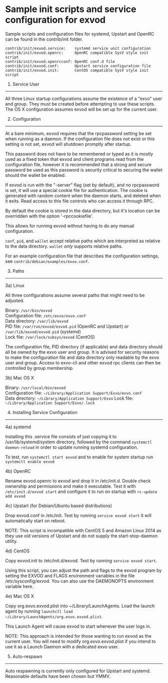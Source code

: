 Sample init scripts and service configuration for exvod
==========================================================

Sample scripts and configuration files for systemd, Upstart and OpenRC
can be found in the contrib/init folder.

    contrib/init/exvod.service:    systemd service unit configuration
    contrib/init/exvod.openrc:     OpenRC compatible SysV style init script
    contrib/init/exvod.openrcconf: OpenRC conf.d file
    contrib/init/exvod.conf:       Upstart service configuration file
    contrib/init/exvod.init:       CentOS compatible SysV style init script

1. Service User
---------------------------------

All three Linux startup configurations assume the existence of a "exvo" user
and group.  They must be created before attempting to use these scripts.
The OS X configuration assumes exvod will be set up for the current user.

2. Configuration
---------------------------------

At a bare minimum, exvod requires that the rpcpassword setting be set
when running as a daemon.  If the configuration file does not exist or this
setting is not set, exvod will shutdown promptly after startup.

This password does not have to be remembered or typed as it is mostly used
as a fixed token that exvod and client programs read from the configuration
file, however it is recommended that a strong and secure password be used
as this password is security critical to securing the wallet should the
wallet be enabled.

If exvod is run with the "-server" flag (set by default), and no rpcpassword is set,
it will use a special cookie file for authentication. The cookie is generated with random
content when the daemon starts, and deleted when it exits. Read access to this file
controls who can access it through RPC.

By default the cookie is stored in the data directory, but it's location can be overridden
with the option '-rpccookiefile'.

This allows for running exvod without having to do any manual configuration.

`conf`, `pid`, and `wallet` accept relative paths which are interpreted as
relative to the data directory. `wallet` *only* supports relative paths.

For an example configuration file that describes the configuration settings,
see `contrib/debian/examples/exvo.conf`.

3. Paths
---------------------------------

3a) Linux

All three configurations assume several paths that might need to be adjusted.

Binary:              `/usr/bin/exvod`  
Configuration file:  `/etc/exvo/exvo.conf`  
Data directory:      `/var/lib/exvod`  
PID file:            `/var/run/exvod/exvod.pid` (OpenRC and Upstart) or `/var/lib/exvod/exvod.pid` (systemd)  
Lock file:           `/var/lock/subsys/exvod` (CentOS)  

The configuration file, PID directory (if applicable) and data directory
should all be owned by the exvo user and group.  It is advised for security
reasons to make the configuration file and data directory only readable by the
exvo user and group.  Access to exvo-cli and other exvod rpc clients
can then be controlled by group membership.

3b) Mac OS X

Binary:              `/usr/local/bin/exvod`  
Configuration file:  `~/Library/Application Support/Exvo/exvo.conf`  
Data directory:      `~/Library/Application Support/Exvo`
Lock file:           `~/Library/Application Support/Exvo/.lock`

4. Installing Service Configuration
-----------------------------------

4a) systemd

Installing this .service file consists of just copying it to
/usr/lib/systemd/system directory, followed by the command
`systemctl daemon-reload` in order to update running systemd configuration.

To test, run `systemctl start exvod` and to enable for system startup run
`systemctl enable exvod`

4b) OpenRC

Rename exvod.openrc to exvod and drop it in /etc/init.d.  Double
check ownership and permissions and make it executable.  Test it with
`/etc/init.d/exvod start` and configure it to run on startup with
`rc-update add exvod`

4c) Upstart (for Debian/Ubuntu based distributions)

Drop exvod.conf in /etc/init.  Test by running `service exvod start`
it will automatically start on reboot.

NOTE: This script is incompatible with CentOS 5 and Amazon Linux 2014 as they
use old versions of Upstart and do not supply the start-stop-daemon utility.

4d) CentOS

Copy exvod.init to /etc/init.d/exvod. Test by running `service exvod start`.

Using this script, you can adjust the path and flags to the exvod program by
setting the EXVOD and FLAGS environment variables in the file
/etc/sysconfig/exvod. You can also use the DAEMONOPTS environment variable here.

4e) Mac OS X

Copy org.exvo.exvod.plist into ~/Library/LaunchAgents. Load the launch agent by
running `launchctl load ~/Library/LaunchAgents/org.exvo.exvod.plist`.

This Launch Agent will cause exvod to start whenever the user logs in.

NOTE: This approach is intended for those wanting to run exvod as the current user.
You will need to modify org.exvo.exvod.plist if you intend to use it as a
Launch Daemon with a dedicated exvo user.

5. Auto-respawn
-----------------------------------

Auto respawning is currently only configured for Upstart and systemd.
Reasonable defaults have been chosen but YMMV.
